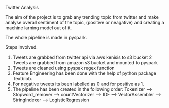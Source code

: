 Twitter Analysis

The aim of the project is to grab any trending topic from twitter and make analyse overall sentiment of the topic, (positive or neagative) and creating a machine larning model out of it.  

The whole pipeline is made in pyspark. 

Steps Involved. 
1. Tweets are grabbed from twitter api via aws kenisis to s3 bucket
2 Tweets are grabbed from amazon s3 bucket and mounted to pyspark 
3. Tweets are cleaned using pyspak regex function 
4. Feature Engineering has been done with the help of python package Textblob. 
5. For negative tweets its been labelled as 0 and for positive as 1. 
6. The pipeline has been created in the following order:
    Tokenizer --> Stopword_remover --> countVectorizer --> IDF --> VectorAssembler --> StringIndexer 
    --> LogisticRegression 